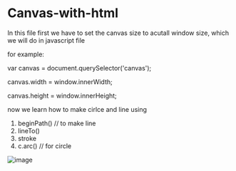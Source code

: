 # Canvas-with-html


In this file first we have to set the canvas size to acutall window size, which we will do in javascript file

for example: 

  var canvas = document.querySelector('canvas');
  
  canvas.width = window.innerWidth;

  canvas.height = window.innerHeight;




now we learn how to make cirlce and line using 
  1. beginPath()  // to make line
  2. lineTo()
  3. stroke
  4. c.arc() // for circle 

![image](https://github.com/bahuguna18/Canvas-with-html/assets/71915012/63a2b909-b4d3-451b-940e-f68c1572fbd8)

